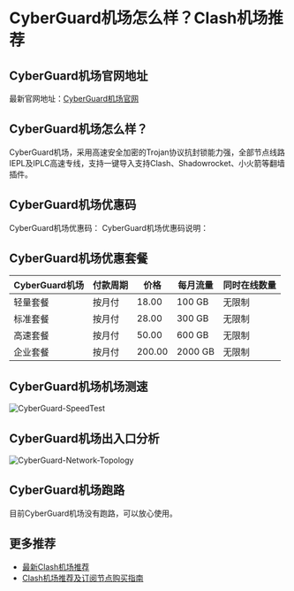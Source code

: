 # CyberGuard机场怎么样？Clash机场推荐

## CyberGuard机场官网地址
最新官网地址：[CyberGuard机场官网](https://cf.affxc.com/cyberguard/)

## CyberGuard机场怎么样？
CyberGuard机场，采用高速安全加密的Trojan协议抗封锁能力强，全部节点线路IEPL及IPLC高速专线，支持一键导入支持Clash、Shadowrocket、小火箭等翻墙插件。

## CyberGuard机场优惠码
CyberGuard机场优惠码：
CyberGuard机场优惠码说明：

## CyberGuard机场优惠套餐

| CyberGuard机场 | 付款周期 | 价格     | 每月流量    | 同时在线数量 |
|--------------|------|--------|---------|--------|
| 轻量套餐         | 按月付  | 18.00  | 100 GB  | 无限制    |
| 标准套餐         | 按月付  | 28.00  | 300 GB  | 无限制    |
| 高速套餐         | 按月付  | 50.00  | 600 GB  | 无限制    |
| 企业套餐         | 按月付  | 200.00 | 2000 GB | 无限制    |

## CyberGuard机场机场测速

![CyberGuard-SpeedTest](https://github.com/user-attachments/assets/ead3b217-f851-42f4-8f30-1f94e51f7143)


## CyberGuard机场出入口分析

![CyberGuard-Network-Topology](https://github.com/user-attachments/assets/1d3ccf95-5057-4ce5-b129-f740fffa7afc)


## CyberGuard机场跑路
目前CyberGuard机场没有跑路，可以放心使用。

## 更多推荐
 - [最新Clash机场推荐](https://github.com/clashfan/jichangtuijian)
 - [Clash机场推荐及订阅节点购买指南](https://clashfans.com/?utm_source=github&utm_medium=clashfan-details)
